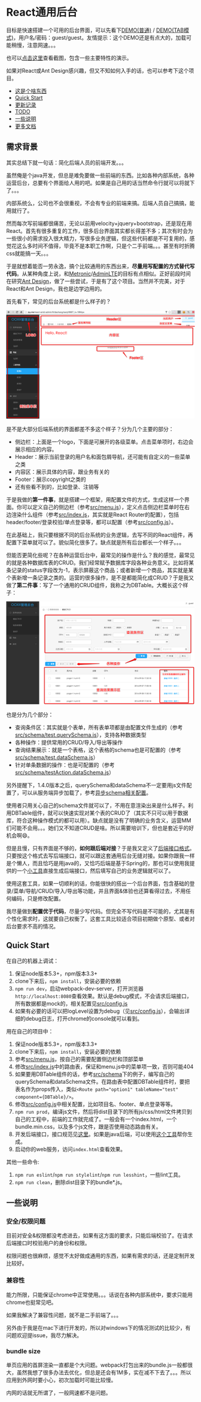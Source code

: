 # React通用后台

目标是快速搭建一个可用的后台界面，可以先看下[DEMO(普通)](http://jiangxy.github.io/react-antd-admin) / [DEMO(TAB模式)](http://jiangxy.github.io/react-antd-admin/tabMode)，用户名/密码：guest/guest。友情提示：这个DEMO还是有点大的，加载可能稍慢，注意网速。。。

也可以[点击这里](docs/Screenshot.md)查看截图，包含一些主要特性的演示。

如果对React或Ant Design感兴趣，但又不知如何入手的话，也可以参考下这个项目。
 
* [这是个啥东西](#需求背景)
* [Quick Start](#quick-start)
* [更新记录](CHANGELOG.md)
* [TODO](docs/TODO.md)
* [一些说明](#一些说明)
* [更多文档](docs/README.md)

## 需求背景

其实总结下就一句话：简化后端人员的前端开发。。。

虽然俺是个java开发，但总是难免要做一些前端的东西。比如各种内部系统，各种运营后台，总要有个界面给人用的吧。如果是自己用的话当然命令行就可以将就下了。。。

内部系统么，公司也不会很重视，不会有专业的前端来搞。后端人员自己搞搞，能用就行了。

然而每次写前端都很痛苦，无论以前用velocity+jquery+bootstrap，还是现在用React。首先有很多重复的工作，很多后台界面其实都长得差不多；其次有时会为一些很小的需求投入很大精力，写很多业务逻辑，但这些代码都是不可复用的，感觉花这么多时间不值得，毕竟不是本职工作啊，只是个二手前端。。。甚至有时折腾css就能搞一天。。。

于是就想着能否一劳永逸，搞个比较通用的东西出来，**尽量用写配置的方式替代写代码**。从某种角度上说，和[Metronic](http://keenthemes.com/preview/metronic/)/[AdminLTE](https://almsaeedstudio.com/preview)的目标有点相似。正好前段时间在研究[Ant Design](http://ant.design)，做了一些尝试，于是有了这个项目。当然并不完美，对于React和Ant Design，我也是边学边用的。

首先看下，常见的后台系统都是什么样子的？

![](docs/overview.png)

是不是大部分后端系统的界面都差不多这个样子？分为几个主要的部分：

* 侧边栏：上面是一个logo，下面是可展开的各级菜单。点击菜单项时，右边会展示相应的内容。
* Header：展示当前登录的用户名和面包屑导航，还可能有自定义的一些菜单之类
* 内容区：展示具体的内容，跟业务有关的
* Footer：展示copyright之类的
* 还有些看不到的，比如登录、注销等

于是我做的**第一件事**，就是搭建一个框架，用配置文件的方式，生成这样一个界面。你可以定义自己的侧边栏（参考[src/menu.js](src/menu.js)），定义点击侧边栏菜单时在右边渲染什么组件（参考[src/index.js](src/index.js)，其实就是React Router的配置），包括header/footer/登录校验/单点登录等，都可以配置（参考[src/config.js](src/config.js)）。

在此基础上，我只要根据不同的后台系统的业务逻辑，去写不同的React组件，再配置下菜单就可以了。貌似简化很多了。缺点就是所有后台都长一个样子。。。

但能否更简化些呢？在各种运营后台中，最常见的操作是什么？我的感觉，最常见的就是各种数据库表的CRUD。我们经常赋予数据库字段各种业务意义。比如将某条记录的status字段改为-1，表示屏蔽这个商品；或者新增一个商品，其实就是某个表新增一条记录之类的。运营的很多操作，是不是都能简化成CRUD？于是我又做了**第二件事**：写了一个通用的CRUD组件，我称之为DBTable。大概长这个样子：

![](docs/DBTable.png)

也是分为几个部分：

* 查询条件区：其实就是个表单，所有表单项都是由配置文件生成的（参考[src/schema/test.querySchema.js](src/schema/test.querySchema.js)），支持各种数据类型
* 各种操作：提供常用的CRUD/导入/导出等操作
* 查询结果展示：就是一个表格，这个表格的schema也是可配置的（参考[src/schema/test.dataSchema.js](src/schema/test.dataSchema.js)）
* 针对单条数据的操作：也是可配置的（参考[src/schema/testAction.dataSchema.js](src/schema/testAction.dataSchema.js#L52)）

另外提醒下，1.4.0版本之后，querySchema和dataSchema不一定要用js文件配置了，可以从服务端异步加载了，参考[异步schema相关配置](docs/AsyncSchema.md)。

使用者只用关心自己的schema文件就可以了，不用在意渲染出来是什么样子。利用DBTable组件，就可以快速实现对某个表的CRUD了（其实不只可以用于数据库，符合这种操作模式的都可以用）。缺点就是没有了明确的业务含义，运营MM们可能不会用。。。她们又不知道CRUD是啥。所以需要培训下，但也是套近乎的好机会啊😄。

但是且慢，只有界面是不够的，**如何跟后端对接**？于是我又定义了[后端接口格式](docs/Ajax.md)。只要按这个格式去写后端接口，就可以跟这套通用后台无缝对接。如果你跟我一样是个懒人，而且恰巧是用java的，又恰巧后端是基于Spring的，那也可以使用我提供的一个[小工具](https://github.com/jiangxy/react-java-goos)直接生成后端接口，然后填写自己的业务逻辑就可以了。

使用这套工具，如果一切顺利的话，你能很快的搭出一个后台界面，包含基础的登录/菜单/导航/CRUD/导入/导出等功能，并且界面&体验也还算看得过去，不用任何编码，只是修改配置。

我尽量做到**配置优于代码**，尽量少写代码。但完全不写代码是不可能的，尤其是有个性化需求时，这就要自己权衡了。这套工具比较适合项目初期做个原型、或者对后台要求不高的情况。

## Quick Start

在自己的机器上调试：

1. 保证node版本5.3+，npm版本3.3+
2. clone下来后，`npm install`，安装必要的依赖
3. `npm run dev`，启动webpack-dev-server，打开浏览器`http://localhost:8080`查看效果。默认是debug模式，不会请求后端接口，所有数据都是mock的，相关配置见[src/config.js](src/config.js)
4. 如果有必要的话可以把logLevel设置为debug（见[src/config.js](src/config.js)），会输出详细的debug日志，打开chrome的console就可以看到。

用在自己的项目中：

1. 保证node版本5.3+，npm版本3.3+
2. clone下来后，`npm install`，安装必要的依赖
3. 参考[src/menu.js](src/menu.js)，按自己的需要配置侧边栏和顶部菜单
4. 修改[src/index.js](src/index.js)中的路由表，保证和menu.js中的菜单项一致，否则可能404
5. 如果要用DBTable组件的话，参考[src/schema](src/schema)下的例子，编写自己的querySchema和dataSchema文件。在路由表中配置DBTable组件时，要把表名作为props传入，类似`<Route path="option1" tableName="test" component={DBTable}/>`。
6. 修改[src/config.js](src/config.js)中相关配置，比如项目名、footer、单点登录等等。
7. `npm run prod`，编译js文件，然后将dist目录下的所有js/css/html文件拷贝到自己的工程中，前端的工作就完成了。一般会有一个index.html，一个bundle.min.css，以及多个js文件，跟是否使用动态路由有关。
8. 开发后端接口，接口规范见[这里](docs/Ajax.md)。如果是java后端，可以使用[这个工具](https://github.com/jiangxy/react-java-goos)帮你生成。
9. 启动你的web服务，访问`index.html`查看效果。

其他一些命令:

1. `npm run eslint`/`npm run stylelint`/`npm run lesshint`，一些lint工具。
2. `npm run clean`，删除dist目录下的bundle*.js。

## 一些说明

### 安全/权限问题

目前对安全&权限都没考虑进去，如果有这方面的要求，只能后端校验了。在请求后端接口时校验用户的身份和权限。

权限问题也很麻烦，感觉不太好做成通用的东西，如果有需求的话，还是定制开发比较好。
 
### 兼容性

能力所限，只能保证chrome中正常使用。。。话说在各种内部系统中，要求只能用chrome也挺常见吧。

如果我解决了兼容性问题，就不是二手前端了。。。

另外由于我是在mac下进行开发的，所以对windows下的情况测试的比较少，有问题欢迎提issue，我尽力解决。

### bundle size

单页应用的首屏渲染一直都是个大问题。webpack打包出来的bundle.js一般都很大，虽然我想了很多办法去优化，但总是还会有1M多，实在减不下去了。。。所以应用到外网时要小心，初次加载时可能比较慢。

内网的话就无所谓了，一般网速都不是问题。
